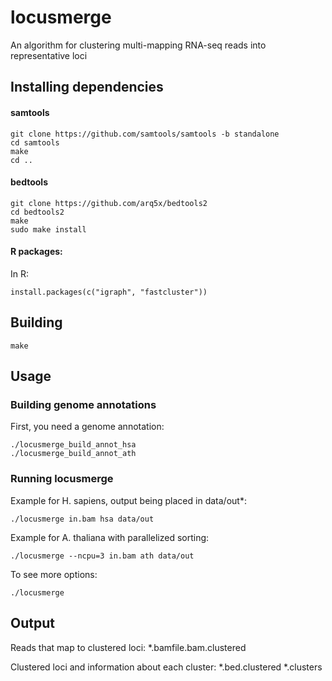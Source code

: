 locusmerge
==========

An algorithm for clustering multi-mapping RNA-seq reads into representative loci

## Installing dependencies
#### samtools
```
git clone https://github.com/samtools/samtools -b standalone
cd samtools
make
cd ..
```
#### bedtools
```
git clone https://github.com/arq5x/bedtools2
cd bedtools2
make 
sudo make install
```
#### R packages:
In R:
```
install.packages(c("igraph", "fastcluster"))
```

## Building
```
make
```
## Usage
### Building genome annotations
First, you need a genome annotation:
```
./locusmerge_build_annot_hsa
./locusmerge_build_annot_ath
```

### Running locusmerge
Example for H. sapiens, output being placed in data/out*:
```
./locusmerge in.bam hsa data/out
```

Example for A. thaliana with parallelized sorting:
```
./locusmerge --ncpu=3 in.bam ath data/out
```

To see more options:
```
./locusmerge
```

## Output

Reads that map to clustered loci:
*.bamfile.bam.clustered

Clustered loci and information about each cluster:
*.bed.clustered
*.clusters

